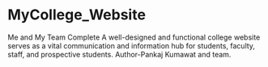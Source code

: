 # MyCollege_Website
Me and My Team  Complete A well-designed and functional college website serves as a vital communication and information hub for students, faculty, staff, and prospective students. 
Author-Pankaj Kumawat and team.
